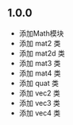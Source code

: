 
## 1.0.0

* 添加Math模块
* 添加 mat2 类
* 添加 mat2d 类
* 添加 mat3 类
* 添加 mat4 类
* 添加 quat 类
* 添加 vec2 类
* 添加 vec3 类
* 添加 vec4 类

